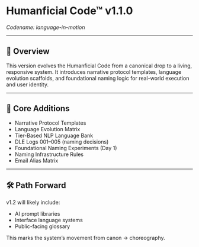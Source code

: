 # Humanficial Code™ v1.1.0  
*Codename: language-in-motion*

---

## 🔹 Overview

This version evolves the Humanficial Code from a canonical drop to a living, responsive system. It introduces narrative protocol templates, language evolution scaffolds, and foundational naming logic for real-world execution and user identity.

---

## 🔸 Core Additions

- Narrative Protocol Templates
- Language Evolution Matrix
- Tier-Based NLP Language Bank
- DLE Logs 001–005 (naming decisions)
- Foundational Naming Experiments (Day 1)
- Naming Infrastructure Rules
- Email Alias Matrix

---

## 🛠 Path Forward

v1.2 will likely include:
- AI prompt libraries
- Interface language systems
- Public-facing glossary

This marks the system’s movement from canon → choreography.
